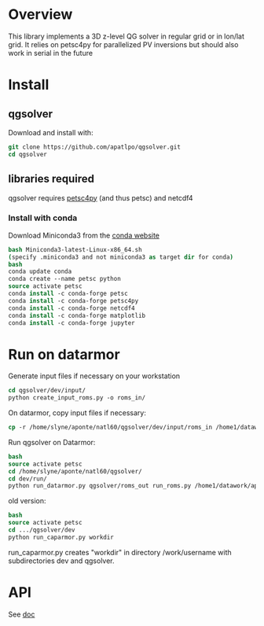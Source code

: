 # Overview

This library implements a 3D z-level QG solver in regular grid or in lon/lat 
grid.
It relies on petsc4py for parallelized PV inversions but should also work in serial
in the future


# Install

## qgsolver

Download and install with:
```csh
git clone https://github.com/apatlpo/qgsolver.git
cd qgsolver
```

## libraries required

qgsolver requires [petsc4py](https://bitbucket.org/petsc/petsc4py) (and thus petsc) and netcdf4

### Install with conda 

Download Miniconda3 from the [conda website](https://conda.io/miniconda.html)
```csh
bash Miniconda3-latest-Linux-x86_64.sh
(specify .miniconda3 and not miniconda3 as target dir for conda)
bash
conda update conda
conda create --name petsc python
source activate petsc
conda install -c conda-forge petsc
conda install -c conda-forge petsc4py
conda install -c conda-forge netcdf4
conda install -c conda-forge matplotlib
conda install -c conda-forge jupyter 
```

# Run on datarmor

Generate input files if necessary on your workstation
```csh
cd qgsolver/dev/input/
python create_input_roms.py -o roms_in/
```

On datarmor, copy input files if necessary:
```csh
cp -r /home/slyne/aponte/natl60/qgsolver/dev/input/roms_in /home1/datawork/aponte/qgsolver/
```

Run qgsolver on Datarmor:
```csh
bash
source activate petsc
cd /home/slyne/aponte/natl60/qgsolver/
cd dev/run/
python run_datarmor.py qgsolver/roms_out run_roms.py /home1/datawork/aponte/qgsolver/roms_in/
```


old version:
```csh
bash
source activate petsc
cd .../qgsolver/dev
python run_caparmor.py workdir
```
run\_caparmor.py creates "workdir" in directory /work/username with subdirectories dev and qgsolver.

# API

See [doc](http://qgsolver-doc.readthedocs.io/en/latest/)

